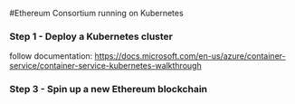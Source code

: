 #Ethereum Consortium running on Kubernetes


### Step 1 - Deploy a Kubernetes cluster
follow documentation: https://docs.microsoft.com/en-us/azure/container-service/container-service-kubernetes-walkthrough


### Step 3 - Spin up a new Ethereum blockchain
